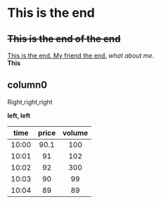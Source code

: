 # This is the end
## ~~This is the end of the end~~ 

[This is the end. My friend the end.](http://www.decodethemarket.com/)
_what about me._  
**This**

column0
-------
Right,right,right 

**left, left** 

time    | price    |   volume
:------:|:--------:|:-------:
10:00 | 90.1 | 100
10:01 | 91 | 102
10:02 | 92 | 300
10:03 | 90 | 99
10:04 | 89 | 89


